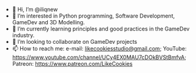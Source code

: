 - 👋 Hi, I’m @iliqnew
- 👀 I’m interested in Python programming, Software Development, GameDev and 3D Modelling.
- 🌱 I’m currently learning principles and good practices in the GameDev industry.
- 💞️ I’m looking to collaborate on GameDev projects
- 📫 How to reach me: e-mail: likecookiesstudio@gmail.com; YouTube: https://www.youtube.com/channel/UCy4EX0MAU7cDOkBVStBmfvA; Patreon: https://www.patreon.com/LikeCookies

<!---
iliqnew/iliqnew is a ✨ special ✨ repository because its `README.md` (this file) appears on your GitHub profile.
You can click the Preview link to take a look at your changes.
--->
